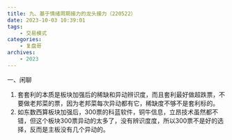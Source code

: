 ```yaml
---
title: 九、基于情绪周期接力的龙头接力（220522）
date: 2023-10-03 10:39:01
tags: 
    - 交易模式
categories: 
    - 复盘哥
archives: 
    - 2023
---
```

一、闲聊
1. 套套利的本质是板块加强后的稀缺和异动辨识度，而且套利最好做超跌票，不要做老邦菜的票，因为老邦菜每次异动都有它，稀缺度不够不是套利标的。
2. 如东数西算板块加强后，300票的科蓝软件，铜牛信息，立昂技术虽然都不错，但这个板块300票异动的太多了，没有辨识度度，所以300票不是好的选择，反而是主板没有几个异动的。